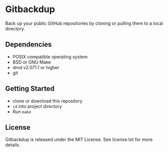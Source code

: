 # Gitbackdup

Back up your public GitHub repositories by cloning or pulling them to a local directory.


## Dependencies

* POSIX compatible operating system
* BSD or GNU Make
* dmd v2.071.1 or higher
* git

## Getting Started

* clone or download this repository
* `cd` into project directory
* Run `make`


## License

Gitbackdup is released under the MIT License. See license.txt for more details.